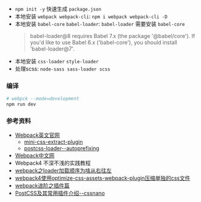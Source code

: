
+ `npm init -y` 快速生成 `package.json`
+ 本地安装 `webpack webpack-cli`: `npm i webpack webpack-cli -D`
+ 本地安装 `babel-core` `babel-loader`: `babel-loader` 需要安装 `babel-core`
  > babel-loader@8 requires Babel 7.x (the package '@babel/core'). If you'd like to use Babel 6.x ('babel-core'), you should install 'babel-loader@7'.
+ 本地安装 `css-loader` `style-loader`
+ 处理scss: `node-sass sass-loader scss`

### 编译
```bash
# webpck --mode=development
npm run dev
```


### 参考资料
+ [Webpack英文官网](https://webpack.js.org/concepts/)
  + [mini-css-extract-plugin](https://webpack.js.org/plugins/mini-css-extract-plugin/)
  + [postcss-loader--autoprefixing](https://webpack.js.org/loaders/postcss-loader/#autoprefixing)
+ [Webpack中文网](https://www.webpackjs.com/concepts/)
+ Webpack4 不深不浅的实践教程
+ [webpack之loader加载顺序为啥从右往左](https://blog.csdn.net/qq_37109325/article/details/80169289)
+ [webpack4使用optimize-css-assets-webpack-plugin压缩单独的css文件](https://blog.csdn.net/weixin_36185028/article/details/82182352)
+ [webpack进阶之插件篇](https://www.cnblogs.com/grimm/p/5772444.html)
+ [PostCSS及其常用插件介绍--cssnano](http://www.css88.com/archives/7317)